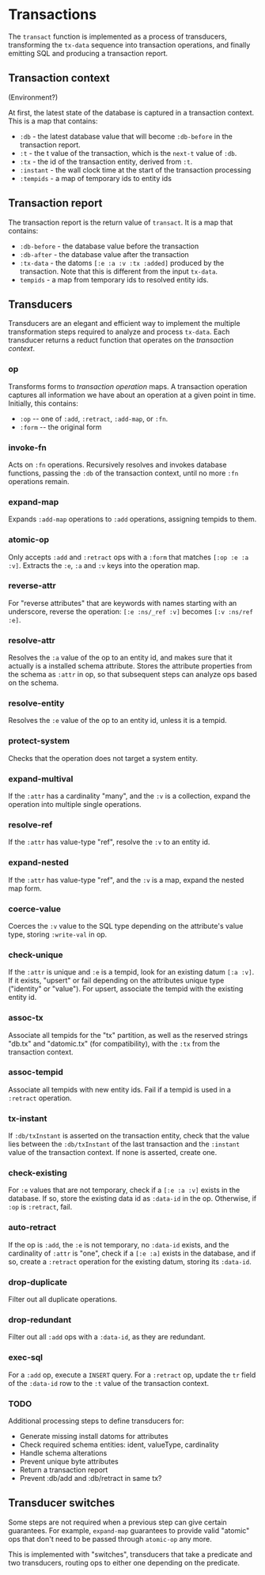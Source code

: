 # Transactions

The `transact` function is implemented as a process of transducers,
transforming the `tx-data` sequence into transaction operations, and
finally emitting SQL and producing a transaction report.

## Transaction context

(Environment?)

At first, the latest state of the database is captured in a transaction
context.  This is a map that contains:

* `:db` - the latest database value that will become `:db-before` in
  the transaction report.
* `:t` - the t value of the transaction, which is the `next-t` value of
  `:db`.
* `:tx` - the id of the transaction entity, derived from `:t`.
* `:instant` - the wall clock time at the start of the transaction
  processing
* `:tempids` - a map of temporary ids to entity ids

## Transaction report

The transaction report is the return value of `transact`.  It is a map
that contains:

* `:db-before` - the database value before the transaction
* `:db-after` - the database value after the transaction
* `:tx-data` - the datoms `[:e :a :v :tx :added]` produced by the
  transaction.  Note that this is different from the input `tx-data`.
* `tempids` - a map from temporary ids to resolved entity ids.

## Transducers

Transducers are an elegant and efficient way to implement the multiple
transformation steps required to analyze and process `tx-data`.  Each
transducer returns a reduct function that operates on the _transaction
context_.

### op

Transforms forms to _transaction operation_ maps.  A transaction
operation captures all information we have about an operation at a given
point in time.  Initially, this contains:

* `:op` -- one of `:add`, `:retract`, `:add-map`, or `:fn`.
* `:form` -- the original form

### invoke-fn

Acts on `:fn` operations.  Recursively resolves and invokes database
functions, passing the `:db` of the transaction context, until no more
`:fn` operations remain.

### expand-map

Expands `:add-map` operations to `:add` operations, assigning tempids to
them.

### atomic-op

Only accepts `:add` and `:retract` ops with a `:form` that matches
`[:op :e :a :v]`.  Extracts the `:e`, `:a` and `:v` keys into the
operation map.

### reverse-attr

For "reverse attributes" that are keywords with names starting with an
underscore, reverse the operation: `[:e :ns/_ref :v]` becomes `[:v
:ns/ref :e]`.

### resolve-attr

Resolves the `:a` value of the op to an entity id, and makes sure that
it actually is a installed schema attribute.  Stores the attribute
properties from the schema as `:attr` in op, so that subsequent steps
can analyze ops based on the schema.

### resolve-entity

Resolves the `:e` value of the op to an entity id, unless it is a
tempid.

### protect-system

Checks that the operation does not target a system entity.

### expand-multival

If the `:attr` has a cardinality "many", and the `:v` is a collection,
expand the operation into multiple single operations.

### resolve-ref

If the `:attr` has value-type "ref", resolve the `:v` to an entity id.

### expand-nested

If the `:attr` has value-type "ref", and the `:v` is a map, expand the
nested map form.

### coerce-value

Coerces the `:v` value to the SQL type depending on the attribute's
value type, storing `:write-val` in op.

### check-unique

If the `:attr` is unique and `:e` is a tempid, look for an existing
datum `[:a :v]`.  If it exists, "upsert" or fail depending on the
attributes unique type ("identity" or "value").  For upsert, associate
the tempid with the existing entity id.

### assoc-tx

Associate all tempids for the "tx" partition, as well as the reserved
strings "db.tx" and "datomic.tx" (for compatibility), with the `:tx`
from the transaction context.

### assoc-tempid

Associate all tempids with new entity ids.  Fail if a tempid is used in
a `:retract` operation.

### tx-instant

If `:db/txInstant` is asserted on the transaction entity, check that the
value lies between the `:db/txInstant` of the last transaction and the
`:instant` value of the transaction context.  If none is asserted,
create one.

### check-existing

For `:e` values that are not temporary, check if a `[:e :a :v]` exists
in the database.  If so, store the existing data id as `:data-id` in the
op.  Otherwise, if `:op` is `:retract`, fail.

### auto-retract

If the op is `:add`, the `:e` is not temporary, no `:data-id` exists,
and the cardinality of `:attr` is "one", check if a `[:e :a]` exists in
the database, and if so, create a `:retract` operation for the existing
datum, storing its `:data-id`.

### drop-duplicate

Filter out all duplicate operations.

### drop-redundant

Filter out all `:add` ops with a `:data-id`, as they are redundant.

### exec-sql

For a `:add` op, execute a `INSERT` query.  For a `:retract` op, update
the `tr` field of the `:data-id` row to the `:t` value of the
transaction context.

### TODO

Additional processing steps to define transducers for:

* Generate missing install datoms for attributes
* Check required schema entities: ident, valueType, cardinality
* Handle schema alterations
* Prevent unique byte attributes
* Return a transaction report
* Prevent :db/add and :db/retract in same tx?

## Transducer switches

Some steps are not required when a previous step can give certain
guarantees.  For example, `expand-map` guarantees to provide valid
"atomic" ops that don't need to be passed through `atomic-op` any more.

This is implemented with "switches", transducers that take a predicate
and two transducers, routing ops to either one depending on the
predicate.

